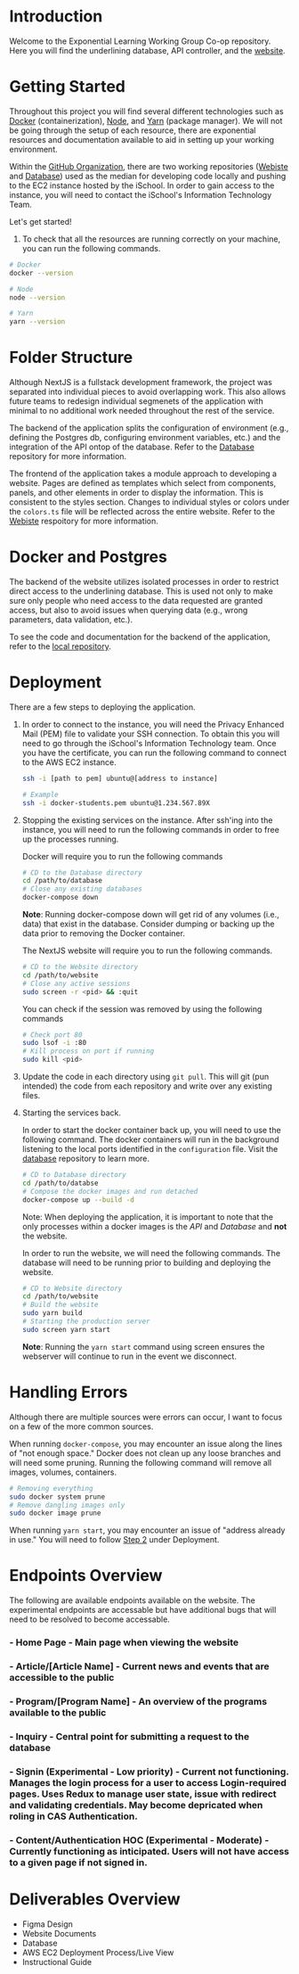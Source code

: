 # Introduction

Welcome to the Exponential Learning Working Group Co-op repository. Here you will find the underlining database, API controller, and the [website](3.215.148.52). 

# Getting Started

Throughout this project you will find several different technologies such as [Docker](https://docs.docker.com/) (containerization), [Node](https://nodejs.org/en/docs/), and [Yarn](https://classic.yarnpkg.com/lang/en/docs/install/) (package manager). We will not be going through the setup of each resource, there are exponential resources and documentation available to aid in setting up your working environment.

Within the [GitHub Organization](https://github.com/UMD-ELW-Group-Campus-Fabric-Community), there are two working repositories ([Webiste](https://github.com/UMD-ELW-Group-Campus-Fabric-Community/Website) and [Database](https://github.com/UMD-ELW-Group-Campus-Fabric-Community/Database-1)) used as the median for developing code locally and pushing to the EC2 instance hosted by the iSchool. In order to gain access to the instance, you will need to contact the iSchool's Information Technology Team. 

Let's get started!

1. To check that all the resources are running correctly on your machine, you can run the following commands.
```bash
# Docker
docker --version

# Node 
node --version

# Yarn
yarn --version
```
# Folder Structure
Although NextJS is a fullstack development framework, the project was separated into individual pieces to avoid overlapping work. This also allows future teams to redesign individual segmenets of the application with minimal to no additional work needed throughout the rest of the service.

The backend of the application splits the configuration of environment (e.g., defining the Postgres db, configuring environment variables, etc.) and the integration of the API ontop of the database. Refer to the [Database](https://github.com/UMD-ELW-Group-Campus-Fabric-Community/Database-1) repository for more information.

The frontend of the application takes a module approach to developing a website. Pages are defined as templates which select from components, panels, and other elements in order to display the information. This is consistent to the styles section. Changes to individual styles or colors under the `colors.ts` file will be reflected across the entire website. Refer to the [Webiste](https://github.com/UMD-ELW-Group-Campus-Fabric-Community/Website) respoitory for more information.

# Docker and Postgres

The backend of the website utilizes isolated processes in order to restrict direct access to the underlining database. This is used not only to make sure only people who need access to the data requested are granted access, but also to avoid issues when querying data (e.g., wrong parameters, data validation, etc.).

To see the code and documentation for the backend of the application, refer to the [local repository](https://github.com/UMD-ELW-Group-Campus-Fabric-Community/Database-1). 

# Deployment

There are a few steps to deploying the application.

1. In order to connect to the instance, you will need the Privacy Enhanced Mail (PEM) file to validate your SSH connection. To obtain this you will need to go through the iSchool's Information Technology team. Once you have the certificate, you can run the following command to connect to the AWS EC2 instance.

    ```bash
    ssh -i [path to pem] ubuntu@[address to instance]

    # Example 
    ssh -i docker-students.pem ubuntu@1.234.567.89X
    ```

2. Stopping the existing services on the instance. After ssh'ing into the instance, you will need to run the following commands in order to free up the processes running.

    Docker will require you to run the following commands
    ```bash
    # CD to the Database directory
    cd /path/to/database
    # Close any existing databases
    docker-compose down
    ```
    **Note**: Running docker-compose down will get rid of any volumes (i.e., data) that exist in the database. Consider dumping or backing up the data prior to removing the Docker container.

    The NextJS website will require you to run the following commands.
    ```bash
    # CD to the Website directory
    cd /path/to/website
    # Close any active sessions
    sudo screen -r <pid> && :quit
    ```
    You can check if the session was removed by using the following commands 
    ```bash
    # Check port 80
    sudo lsof -i :80
    # Kill process on port if running
    sudo kill <pid>
    ```

3. Update the code in each directory using `git pull`. This will git (pun intended) the code from each repository and write over any existing files.

4. Starting the services back.

    In order to start the docker container back up, you will need to use the following command. The docker containers will run in the background listening to the local ports identified in the `configuration` file. Visit the [database](https://github.com/UMD-ELW-Group-Campus-Fabric-Community/Database-1) repository to learn more.
    ```bash
    # CD to Database directory
    cd /path/to/databse
    # Compose the docker images and run detached
    docker-compose up --build -d 
    ```
    Note: When deploying the application, it is important to note that the only processes within a docker images is the *API* and *Database* and **not** the website.  

    In order to run the website, we will need the following commands. The database will need to be running prior to building and deploying the website.

    ```bash
    # CD to Website directory
    cd /path/to/website
    # Build the website
    sudo yarn build 
    # Starting the production server
    sudo screen yarn start
    ```
    **Note**: Running the `yarn start` command using screen ensures the webserver will continue to run in the event we disconnect.

# Handling Errors

Although there are multiple sources were errors can occur, I want to focus on a few of the more common sources. 

When running `docker-compose`, you may encounter an issue along the lines of "not enough space." Docker does not clean up any loose branches and will need some pruning. Running the following command will remove all images, volumes, containers.

```bash
# Removing everything
sudo docker system prune
# Remove dangling images only
sudo docker image prune
```

When running `yarn start`, you may encounter an issue of "address already in use." You will need to follow [Step 2](#deployment) under Deployment.

# Endpoints Overview
The following are available endpoints available on the website. The experimental endpoints are accessable but have additional bugs that will need to be resolved to become accessable.

### - Home Page - Main page when viewing the website

### - Article/[Article Name] - Current news and events that are accessible to the public

### - Program/[Program Name] - An overview of the programs available to the public

### - Inquiry - Central point for submitting a request to the database

### - Signin (Experimental - Low priority) - Current not functioning. Manages the login process for a user to access Login-required pages. Uses Redux to manage user state, issue with redirect and validating credentials. May become depricated when roling in CAS Authentication.

### - Content/Authentication HOC (Experimental - Moderate) - Currently functioning as inticipated. Users will not have access to a given page if not signed in.

# Deliverables Overview
- Figma Design
- Website Documents
- Database
- AWS EC2 Deployment Process/Live View
- Instructional Guide